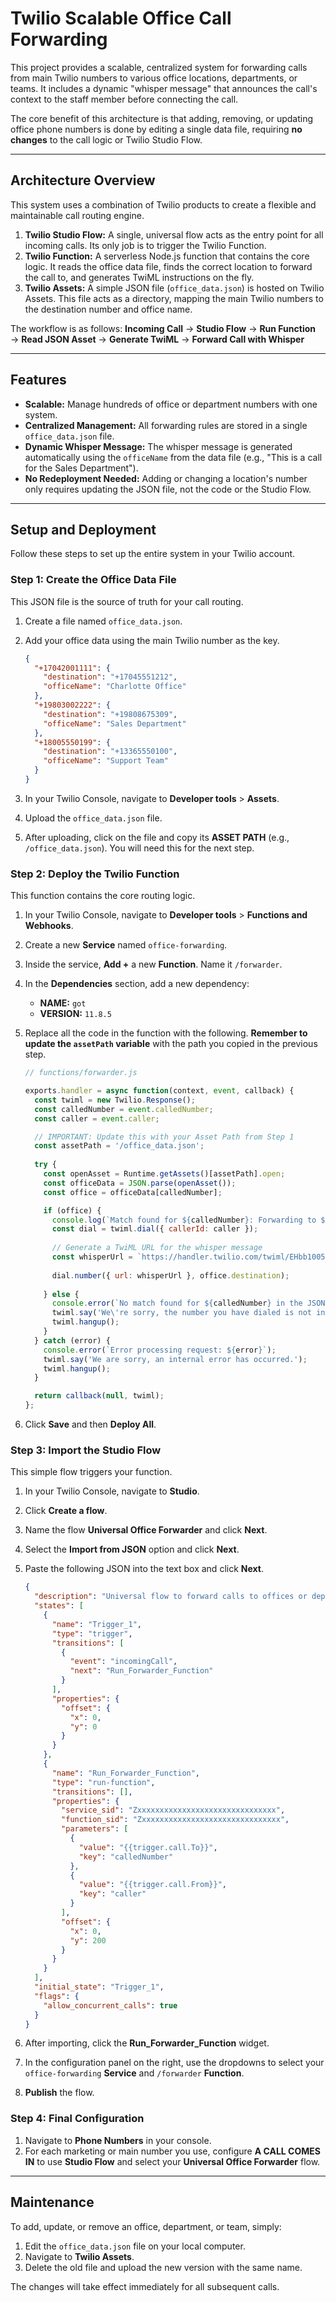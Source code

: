 # Twilio Scalable Office Call Forwarding

This project provides a scalable, centralized system for forwarding calls from main Twilio numbers to various office locations, departments, or teams. It includes a dynamic "whisper message" that announces the call's context to the staff member before connecting the call.

The core benefit of this architecture is that adding, removing, or updating office phone numbers is done by editing a single data file, requiring **no changes** to the call logic or Twilio Studio Flow.

---

## Architecture Overview

This system uses a combination of Twilio products to create a flexible and maintainable call routing engine.

1.  **Twilio Studio Flow:** A single, universal flow acts as the entry point for all incoming calls. Its only job is to trigger the Twilio Function.
2.  **Twilio Function:** A serverless Node.js function that contains the core logic. It reads the office data file, finds the correct location to forward the call to, and generates TwiML instructions on the fly.
3.  **Twilio Assets:** A simple JSON file (`office_data.json`) is hosted on Twilio Assets. This file acts as a directory, mapping the main Twilio numbers to the destination number and office name.

The workflow is as follows:
**Incoming Call** → **Studio Flow** → **Run Function** → **Read JSON Asset** → **Generate TwiML** → **Forward Call with Whisper**

---

## Features

* **Scalable:** Manage hundreds of office or department numbers with one system.
* **Centralized Management:** All forwarding rules are stored in a single `office_data.json` file.
* **Dynamic Whisper Message:** The whisper message is generated automatically using the `officeName` from the data file (e.g., "This is a call for the Sales Department").
* **No Redeployment Needed:** Adding or changing a location's number only requires updating the JSON file, not the code or the Studio Flow.

---

## Setup and Deployment

Follow these steps to set up the entire system in your Twilio account.

### Step 1: Create the Office Data File

This JSON file is the source of truth for your call routing.

1.  Create a file named `office_data.json`.
2.  Add your office data using the main Twilio number as the key.

    ```json
    {
      "+17042001111": {
        "destination": "+17045551212",
        "officeName": "Charlotte Office"
      },
      "+19803002222": {
        "destination": "+19808675309",
        "officeName": "Sales Department"
      },
      "+18005550199": {
        "destination": "+13365550100",
        "officeName": "Support Team"
      }
    }
    ```

3.  In your Twilio Console, navigate to **Developer tools** > **Assets**.
4.  Upload the `office_data.json` file.
5.  After uploading, click on the file and copy its **ASSET PATH** (e.g., `/office_data.json`). You will need this for the next step.

### Step 2: Deploy the Twilio Function

This function contains the core routing logic.

1.  In your Twilio Console, navigate to **Developer tools** > **Functions and Webhooks**.
2.  Create a new **Service** named `office-forwarding`.
3.  Inside the service, **Add +** a new **Function**. Name it `/forwarder`.
4.  In the **Dependencies** section, add a new dependency:
    * **NAME:** `got`
    * **VERSION:** `11.8.5`
5.  Replace all the code in the function with the following. **Remember to update the `assetPath` variable** with the path you copied in the previous step.

    ```javascript
    // functions/forwarder.js

    exports.handler = async function(context, event, callback) {
      const twiml = new Twilio.Response();
      const calledNumber = event.calledNumber;
      const caller = event.caller;
    
      // IMPORTANT: Update this with your Asset Path from Step 1
      const assetPath = '/office_data.json'; 
      
      try {
        const openAsset = Runtime.getAssets()[assetPath].open;
        const officeData = JSON.parse(openAsset());
        const office = officeData[calledNumber];

        if (office) {
          console.log(`Match found for ${calledNumber}: Forwarding to ${office.destination}`);
          const dial = twiml.dial({ callerId: caller });
          
          // Generate a TwiML URL for the whisper message
          const whisperUrl = `https://handler.twilio.com/twiml/EHbb1005a76e7f8e8331a1985222b7d413?Message=This+is+a+call+for+${encodeURIComponent(office.officeName)}`;
          
          dial.number({ url: whisperUrl }, office.destination);
          
        } else {
          console.error(`No match found for ${calledNumber} in the JSON file.`);
          twiml.say('We\'re sorry, the number you have dialed is not in service.');
          twiml.hangup();
        }
      } catch (error) {
        console.error(`Error processing request: ${error}`);
        twiml.say('We are sorry, an internal error has occurred.');
        twiml.hangup();
      }

      return callback(null, twiml);
    };
    ```

6.  Click **Save** and then **Deploy All**.

### Step 3: Import the Studio Flow

This simple flow triggers your function.

1.  In your Twilio Console, navigate to **Studio**.
2.  Click **Create a flow**.
3.  Name the flow **Universal Office Forwarder** and click **Next**.
4.  Select the **Import from JSON** option and click **Next**.
5.  Paste the following JSON into the text box and click **Next**.

    ```json
    {
      "description": "Universal flow to forward calls to offices or departments via a Function.",
      "states": [
        {
          "name": "Trigger_1",
          "type": "trigger",
          "transitions": [
            {
              "event": "incomingCall",
              "next": "Run_Forwarder_Function"
            }
          ],
          "properties": {
            "offset": {
              "x": 0,
              "y": 0
            }
          }
        },
        {
          "name": "Run_Forwarder_Function",
          "type": "run-function",
          "transitions": [],
          "properties": {
            "service_sid": "Zxxxxxxxxxxxxxxxxxxxxxxxxxxxxxxx",
            "function_sid": "Zxxxxxxxxxxxxxxxxxxxxxxxxxxxxxxx",
            "parameters": [
              {
                "value": "{{trigger.call.To}}",
                "key": "calledNumber"
              },
              {
                "value": "{{trigger.call.From}}",
                "key": "caller"
              }
            ],
            "offset": {
              "x": 0,
              "y": 200
            }
          }
        }
      ],
      "initial_state": "Trigger_1",
      "flags": {
        "allow_concurrent_calls": true
      }
    }
    ```

6.  After importing, click the **Run_Forwarder_Function** widget.
7.  In the configuration panel on the right, use the dropdowns to select your `office-forwarding` **Service** and `/forwarder` **Function**.
8.  **Publish** the flow.

### Step 4: Final Configuration

1.  Navigate to **Phone Numbers** in your console.
2.  For each marketing or main number you use, configure **A CALL COMES IN** to use **Studio Flow** and select your **Universal Office Forwarder** flow.

---

## Maintenance

To add, update, or remove an office, department, or team, simply:
1.  Edit the `office_data.json` file on your local computer.
2.  Navigate to **Twilio Assets**.
3.  Delete the old file and upload the new version with the same name.

The changes will take effect immediately for all subsequent calls.